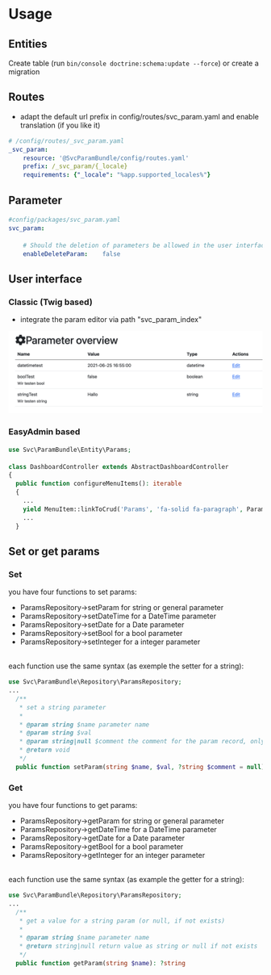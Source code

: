 # Usage

## Entities
Create table (run `bin/console doctrine:schema:update --force`) or create a migration

## Routes
- adapt the default url prefix in config/routes/svc_param.yaml and enable translation (if you like it)

```yaml
# /config/routes/_svc_param.yaml
_svc_param:
    resource: '@SvcParamBundle/config/routes.yaml'
    prefix: /_svc_param/{_locale}
    requirements: {"_locale": "%app.supported_locales%"}
```

## Parameter
```yaml
#config/packages/svc_param.yaml
svc_param:

    # Should the deletion of parameters be allowed in the user interface
    enableDeleteParam:    false
```

## User interface

### Classic (Twig based)
- integrate the param editor via path "svc_param_index"

![Param editor interface](images/ParameterEdit.png "Param editor interface")

### EasyAdmin based

```php
use Svc\ParamBundle\Entity\Params;

class DashboardController extends AbstractDashboardController
{
  public function configureMenuItems(): iterable
  {
    ...
    yield MenuItem::linkToCrud('Params', 'fa-solid fa-paragraph', Params::class);
    ...
  }
```

## Set or get params

### Set
you have four functions to set params:
* ParamsRepository->setParam for string or general parameter
* ParamsRepository->setDateTime for a DateTime parameter
* ParamsRepository->setDate for a Date parameter
* ParamsRepository->setBool for a bool parameter
* ParamsRepository->setInteger for a integer parameter

<br />
each function use the same syntax (as exemple the setter for a string):

```php
use Svc\ParamBundle\Repository\ParamsRepository;
...
  /**
   * set a string parameter
   *
   * @param string $name parameter name
   * @param string $val
   * @param string|null $comment the comment for the param record, only set during param record creation
   * @return void
   */
  public function setParam(string $name, $val, ?string $comment = null)
```

### Get
you have four functions to get params:
* ParamsRepository->getParam for string or general parameter
* ParamsRepository->getDateTime for a DateTime parameter
* ParamsRepository->getDate for a Date parameter
* ParamsRepository->getBool for a bool parameter
* ParamsRepository->getInteger for an integer parameter

<br />
each function use the same syntax (as example the getter for a string):

```php
use Svc\ParamBundle\Repository\ParamsRepository;
...
  /**
   * get a value for a string param (or null, if not exists)
   *
   * @param string $name parameter name
   * @return string|null return value as string or null if not exists
   */
  public function getParam(string $name): ?string
```

